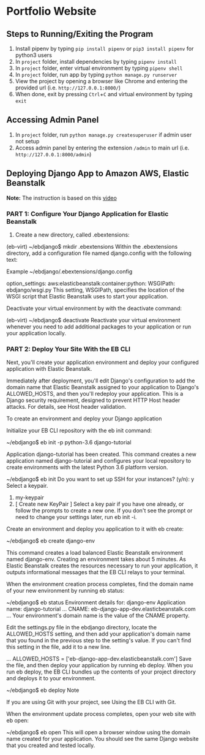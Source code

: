 # Portfolio Website

## Steps to Running/Exiting the Program
1. Install pipenv by typing `pip install pipenv` or `pip3 install pipenv` for python3 users
2. In `project` folder, install dependencies by typing `pipenv install`
3. In `project` folder, enter virtual environment by typing `pipenv shell`
4. In `project` folder, run app by typing `python manage.py runserver`
5. View the project by opening a browser like Chrome and entering the provided url (i.e. `http://127.0.0.1:8000/`)
6. When done, exit by pressing `Ctrl`+`C` and virtual environment by typing `exit`

## Accessing Admin Panel
1. In `project` folder, run `python manage.py createsuperuser` if admin user not setup
2. Access admin panel by entering the extension `/admin` to main url (i.e. `http://127.0.0.1:8000/admin`)


## Deploying Django App to Amazon AWS, Elastic Beanstalk
**Note:** The instruction is based on this [video](https://www.youtube.com/watch?v=ypnEf7W8db0)

### PART 1: Configure Your Django Application for Elastic Beanstalk

1. Create a new directory, called .ebextensions:

(eb-virt) ~/ebdjango$ mkdir .ebextensions
Within the .ebextensions directory, add a configuration file named django.config with the following text:

Example ~/ebdjango/.ebextensions/django.config

option_settings:
  aws:elasticbeanstalk:container:python:
    WSGIPath: ebdjango/wsgi.py
This setting, WSGIPath, specifies the location of the WSGI script that Elastic Beanstalk uses to start your application.

Deactivate your virtual environment by with the deactivate command:

(eb-virt) ~/ebdjango$ deactivate
Reactivate your virtual environment whenever you need to add additional packages to your application or run your application locally.



### PART 2: Deploy Your Site With the EB CLI

Next, you'll create your application environment and deploy your configured application with Elastic Beanstalk.

Immediately after deployment, you'll edit Django's configuration to add the domain name that Elastic Beanstalk assigned to your application to Django's ALLOWED_HOSTS, and then you'll redeploy your application. This is a Django security requirement, designed to prevent HTTP Host header attacks. For details, see Host header validation.



To create an environment and deploy your Django application

Initialize your EB CLI repository with the eb init command:

~/ebdjango$ eb init -p python-3.6 django-tutorial

Application django-tutorial has been created.
This command creates a new application named django-tutorial and configures your local repository to create environments with the latest Python 3.6 platform version.

~/ebdjango$ eb init
Do you want to set up SSH for your instances?
(y/n): y
Select a keypair.
1) my-keypair
2) [ Create new KeyPair ]
Select a key pair if you have one already, or follow the prompts to create a new one. If you don't see the prompt or need to change your settings later, run eb init -i.

Create an environment and deploy you application to it with eb create:

~/ebdjango$ eb create django-env

This command creates a load balanced Elastic Beanstalk environment named django-env. Creating an environment takes about 5 minutes. As Elastic Beanstalk creates the resources necessary to run your application, it outputs informational messages that the EB CLI relays to your terminal.

When the environment creation process completes, find the domain name of your new environment by running eb status:

~/ebdjango$ eb status
Environment details for: django-env
  Application name: django-tutorial
  ...
  CNAME: eb-django-app-dev.elasticbeanstalk.com
  ...
Your environment's domain name is the value of the CNAME property.

Edit the settings.py file in the ebdjango directory, locate the ALLOWED_HOSTS setting, and then add your application's domain name that you found in the previous step to the setting's value. If you can't find this setting in the file, add it to a new line.

...
ALLOWED_HOSTS = ['eb-django-app-dev.elasticbeanstalk.com']
Save the file, and then deploy your application by running eb deploy. When you run eb deploy, the EB CLI bundles up the contents of your project directory and deploys it to your environment.

~/ebdjango$ eb deploy
Note

If you are using Git with your project, see Using the EB CLI with Git.

When the environment update process completes, open your web site with eb open:

~/ebdjango$ eb open
This will open a browser window using the domain name created for your application. You should see the same Django website that you created and tested locally.